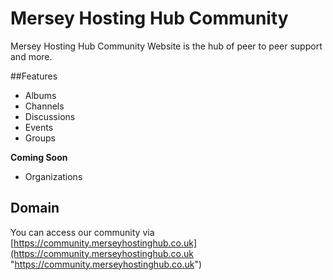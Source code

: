 # Mersey Hosting Hub Community
Mersey Hosting Hub Community Website is the hub of peer to peer support and more. 

##Features
- Albums
- Channels
- Discussions
- Events
- Groups

**Coming Soon**

- Organizations

## Domain
You can access our community via [https://community.merseyhostinghub.co.uk](https://community.merseyhostinghub.co.uk "https://community.merseyhostinghub.co.uk")
